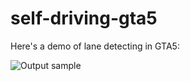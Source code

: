 # self-driving-gta5
Here's a demo of lane detecting in GTA5:

![Output sample](https://github.com/garyjxgong/self-driving-gta5/blob/master/demo/lane_tracking.gif)
